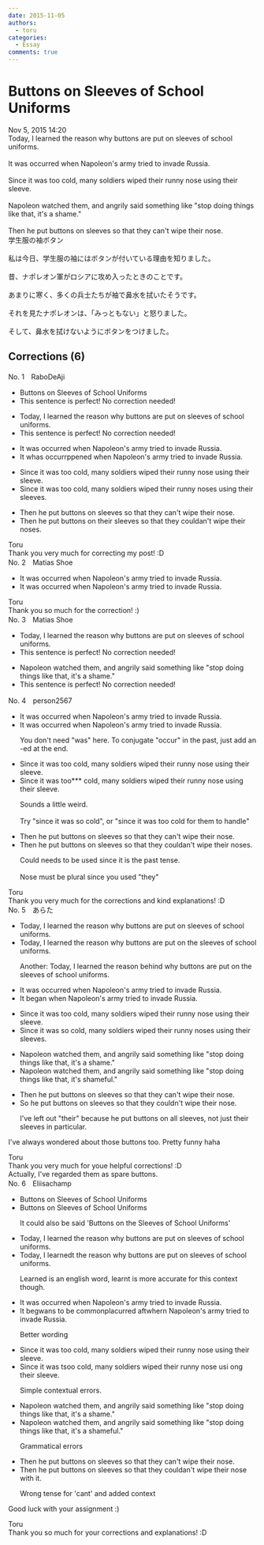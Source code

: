 ```yaml
---
date: 2015-11-05
authors:
  - toru
categories:
  - Essay
comments: true
---
```


# Buttons on Sleeves of School Uniforms
<div class="date">Nov 5, 2015 14:20</div>
<div id="post"><div id="body_show_ori">
Today, I learned the reason why buttons are put on sleeves of school uniforms.<br/><br/>It was occurred when Napoleon's army tried to invade Russia.<br/><br/>Since it was too cold, many soldiers wiped their runny nose using their sleeve.<br/><br/>Napoleon watched them, and angrily said something like "stop doing things like that, it's a shame."<br/><br/>Then he put buttons on sleeves so that they can't wipe their nose.
</div></div>

<!-- more -->

<div id="post_ja"><div id="body_show_mo">
学生服の袖ボタン<br/><br/>私は今日、学生服の袖にはボタンが付いている理由を知りました。<br/><br/>昔、ナポレオン軍がロシアに攻め入ったときのことです。<br/><br/>あまりに寒く、多くの兵士たちが袖で鼻水を拭いたそうです。<br/><br/>それを見たナポレオンは、「みっともない」と怒りました。<br/><br/>そして、鼻水を拭けないようにボタンをつけました。
</div></div>

## Corrections (6)
<div id="block"><div class="first_name"> No. 1　<span class="just_name">RaboDeAji</span></div><div id="block2">
<ul class="correction_field">
<li class="incorrect">Buttons on Sleeves of School Uniforms</li>
<li class="corrected perfect">This sentence is perfect! No correction needed!</li>
</ul>
<ul class="correction_field">
<li class="incorrect">Today, I learned the reason why buttons are put on sleeves of school uniforms.</li>
<li class="corrected perfect">This sentence is perfect! No correction needed!</li>
</ul>
<ul class="correction_field">
<li class="incorrect">It was occurred when Napoleon's army tried to invade Russia.</li>
<li class="corrected correct">
It <span class="f_gray"><span class="sline">w</span></span><span class="f_red">h</span>a<span class="f_gray"><span class="sline">s occurr</span></span><span class="f_red">pp</span>e<span class="f_red">ne</span>d when Napoleon's army tried to invade Russia.
</li>
</ul>
<ul class="correction_field">
<li class="incorrect">Since it was too cold, many soldiers wiped their runny nose using their sleeve.</li>
<li class="corrected correct">
Since it was too cold, many soldiers wiped their runny nose<span class="f_red">s</span> using their sleeve<span class="f_red">s</span>.
</li>
</ul>
<ul class="correction_field">
<li class="incorrect">Then he put buttons on sleeves so that they can't wipe their nose.</li>
<li class="corrected correct">
Then he put buttons on <span class="f_red">their </span>sleeves so that they c<span class="f_red">ould</span><span class="f_gray"><span class="sline">a</span></span>n't wipe their nose<span class="f_red">s</span>.
</li>
</ul>
</div><div class="name"><span class="just_name">Toru</span><br>
Thank you very much for correcting my post! :D
</div>
</div>
<div id="block"><div class="first_name"> No. 2　<span class="just_name">Matias Shoe</span></div><div id="block2">
<ul class="correction_field">
<li class="incorrect">It was occurred when Napoleon's army tried to invade Russia.</li>
<li class="corrected correct">
It <span class="sline">was</span> occurred when Napoleon's army tried to invade Russia.
</li>
</ul>
</div><div class="name"><span class="just_name">Toru</span><br>
Thank you so much for the correction! :)
</div>
</div>
<div id="block"><div class="first_name"> No. 3　<span class="just_name">Matias Shoe</span></div><div id="block2">
<ul class="correction_field">
<li class="incorrect">Today, I learned the reason why buttons are put on sleeves of school uniforms.</li>
<li class="corrected perfect">This sentence is perfect! No correction needed!</li>
</ul>
<ul class="correction_field">
<li class="incorrect">Napoleon watched them, and angrily said something like "stop doing things like that, it's a shame."</li>
<li class="corrected perfect">This sentence is perfect! No correction needed!</li>
</ul>
</div></div>
<div id="block"><div class="first_name"> No. 4　<span class="just_name">person2567</span></div><div id="block2">
<ul class="correction_field">
<li class="incorrect">It was occurred when Napoleon's army tried to invade Russia.</li>
<li class="corrected correct">
It <span class="f_gray"><span class="sline">was </span></span>occurred when Napoleon's army tried to invade Russia.
<p class="correction_comment">You don't need "was" here. To conjugate "occur" in the past, just add an -ed at the end.</p>
</li>
</ul>
<ul class="correction_field">
<li class="incorrect">Since it was too cold, many soldiers wiped their runny nose using their sleeve.</li>
<li class="corrected correct">
Since it was too<span class="f_red">***</span><span class="f_gray"><span class="sline"> </span></span>cold, many soldiers wiped their runny nose using their sleeve.
<p class="correction_comment">Sounds a little weird. <br/><br/>Try "since it was so cold", or "since it was too cold for them to handle"</p>
</li>
</ul>
<ul class="correction_field">
<li class="incorrect">Then he put buttons on sleeves so that they can't wipe their nose.</li>
<li class="corrected correct">
Then he put buttons on sleeves so that they c<span class="f_red">ould</span><span class="f_gray"><span class="sline">a</span></span>n't wipe their nose<span class="f_red">s</span>.
<p class="correction_comment">Could needs to be used since it is the past tense. <br/><br/>Nose must be plural since you used "they"</p>
</li>
</ul>
</div><div class="name"><span class="just_name">Toru</span><br>
Thank you very much for the corrections and kind explanations! :D
</div>
</div>
<div id="block"><div class="first_name"> No. 5　<span class="just_name">あらた</span></div><div id="block2">
<ul class="correction_field">
<li class="incorrect">Today, I learned the reason why buttons are put on sleeves of school uniforms.</li>
<li class="corrected correct">
Today, I learned <span class="sline">the reason</span> why buttons are put on <span class="f_blue">the</span> sleeves of school uniforms.
<p class="correction_comment">Another: Today, I learned the reason behind why buttons are put on the sleeves of school uniforms.</p>
</li>
</ul>
<ul class="correction_field">
<li class="incorrect">It was occurred when Napoleon's army tried to invade Russia.</li>
<li class="corrected correct">
It <span class="f_blue">began</span> when Napoleon's army tried to invade Russia.
</li>
</ul>
<ul class="correction_field">
<li class="incorrect">Since it was too cold, many soldiers wiped their runny nose using their sleeve.</li>
<li class="corrected correct">
Since it was <span class="f_blue">so</span> cold, many soldiers wiped their runny nose<span class="f_blue">s</span> using their sleeve<span class="f_blue">s</span>.
</li>
</ul>
<ul class="correction_field">
<li class="incorrect">Napoleon watched them, and angrily said something like "stop doing things like that, it's a shame."</li>
<li class="corrected correct">
Napoleon watched them, and angrily said something like "stop doing things like that, it's shame<span class="f_blue">ful</span>."
</li>
</ul>
<ul class="correction_field">
<li class="incorrect">Then he put buttons on sleeves so that they can't wipe their nose.</li>
<li class="corrected correct">
<span class="f_blue">So</span> he put buttons on sleeves so that they <span class="f_blue">couldn't</span> wipe their nose.
<p class="correction_comment">I've left out "their" because he put buttons on all sleeves, not just their sleeves in particular.</p>
</li>
</ul>
<p class="comment_small">
 I've always wondered about those buttons too. Pretty funny haha
</p>

</div><div class="name"><span class="just_name">Toru</span><br>
Thank you very much for youe helpful corrections! :D<br/>Actually, I've regarded them as spare buttons.
</div>
</div>
<div id="block"><div class="first_name"> No. 6　<span class="just_name">Eliisachamp</span></div><div id="block2">
<ul class="correction_field">
<li class="incorrect">Buttons on Sleeves of School Uniforms</li>
<li class="corrected correct">
Buttons on Sleeves of School Uniforms
<p class="correction_comment">It could also be said 'Buttons on the Sleeves of School Uniforms'</p>
</li>
</ul>
<ul class="correction_field">
<li class="incorrect">Today, I learned the reason why buttons are put on sleeves of school uniforms.</li>
<li class="corrected correct">
Today<span class="f_gray"><span class="sline">,</span></span> I learn<span class="f_gray"><span class="sline">ed</span></span><span class="f_red">t</span> the reason why buttons are put on sleeves of school uniforms.
<p class="correction_comment">Learned is an english word, learnt is more accurate for this context though.</p>
</li>
</ul>
<ul class="correction_field">
<li class="incorrect">It was occurred when Napoleon's army tried to invade Russia.</li>
<li class="corrected correct">
It <span class="f_red">beg</span><span class="f_gray"><span class="sline">w</span></span>a<span class="f_red">n</span><span class="f_gray"><span class="sline">s</span></span> <span class="f_red">t</span>o<span class="f_red"> be </span>c<span class="f_red">ommonpla</span>c<span class="f_gray"><span class="sline">urr</span></span>e<span class="f_gray"><span class="sline">d</span></span> <span class="f_red">aft</span><span class="f_gray"><span class="sline">wh</span></span>e<span class="f_red">r</span><span class="f_gray"><span class="sline">n</span></span> Napoleon's army tried to invade Russia.
<p class="correction_comment">Better wording</p>
</li>
</ul>
<ul class="correction_field">
<li class="incorrect">Since it was too cold, many soldiers wiped their runny nose using their sleeve.</li>
<li class="corrected correct">
Since it was <span class="f_gray"><span class="sline">t</span></span><span class="f_red">s</span>o<span class="f_gray"><span class="sline">o</span></span> cold, many soldiers wiped their runny nose<span class="f_gray"><span class="sline"> u</span></span>s<span class="f_gray"><span class="sline">i</span></span><span class="f_red"> o</span>n<span class="f_gray"><span class="sline">g</span></span> their sleeve.
<p class="correction_comment">Simple contextual errors.</p>
</li>
</ul>
<ul class="correction_field">
<li class="incorrect">Napoleon watched them, and angrily said something like "stop doing things like that, it's a shame."</li>
<li class="corrected correct">
Napoleon watched them<span class="f_gray"><span class="sline">,</span></span> and angrily said something like "stop doing things like that, it's <span class="f_gray"><span class="sline">a </span></span>shame<span class="f_red">ful</span>."
<p class="correction_comment">Grammatical errors</p>
</li>
</ul>
<ul class="correction_field">
<li class="incorrect">Then he put buttons on sleeves so that they can't wipe their nose.</li>
<li class="corrected correct">
Then he put buttons on sleeves so that they c<span class="f_red">ould</span><span class="f_gray"><span class="sline">a</span></span>n't wipe their nose<span class="f_red"> with it</span>.
<p class="correction_comment">Wrong tense for 'cant' and added context</p>
</li>
</ul>
<p class="comment_small">
 Good luck with your assignment :)
</p>

</div><div class="name"><span class="just_name">Toru</span><br>
Thank you so much for your corrections and explanations! :D
</div>
</div>
